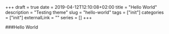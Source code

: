 +++ 
draft = true
date = 2019-04-12T12:10:08+02:00
title = "Hello World"
description = "Testing theme"
slug = "hello-world" 
tags = ["init"]
categories = ["init"]
externalLink = ""
series = []
+++

###Hello World
